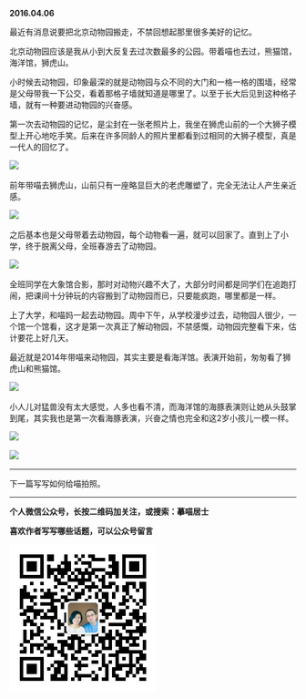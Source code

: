 **2016.04.06**

最近有消息说要把北京动物园搬走，不禁回想起那里很多美好的记忆。

北京动物园应该是我从小到大反复去过次数最多的公园。带着喵也去过，熊猫馆，海洋馆，狮虎山。

小时候去动物园，印象最深的就是动物园与众不同的大门和一格一格的围墙，经常是父母带我一下公交，看着那格子墙就知道是哪里了。以至于长大后见到这种格子墙，就有一种要进动物园的兴奋感。

第一次去动物园的记忆，是尘封在一张老照片上，我坐在狮虎山前的一个大狮子模型上开心地吃手笑。后来在许多同龄人的照片里都看到过相同的大狮子模型，真是一代人的回忆了。

![](http://upload-images.jianshu.io/upload_images/51001-96538f981a8e978c.jpg)

前年带喵去狮虎山，山前只有一座略显巨大的老虎雕塑了，完全无法让人产生亲近感。

![](http://upload-images.jianshu.io/upload_images/51001-2d427a204aa034af.JPG)

之后基本也是父母带着去动物园，每个动物看一遍，就可以回家了。直到上了小学，终于脱离父母，全班春游去了动物园。

![](http://upload-images.jianshu.io/upload_images/51001-71ea9c30d77d4eab.jpg)

全班同学在大象馆合影，那时对动物兴趣不大了，大部分时间都是同学们在追跑打闹，把课间十分钟玩的内容搬到了动物园而已，只要能疯跑，哪里都是一样。

上了大学，和喵妈一起去动物园。周中下午，从学校漫步过去，动物园人很少，一个馆一个馆看，这才是第一次真正了解动物园，不禁感慨，动物园完整看下来，估计要花上好几天。

最近就是2014年带喵来动物园，其实主要是看海洋馆。表演开始前，匆匆看了狮虎山和熊猫馆。

![](http://upload-images.jianshu.io/upload_images/51001-018e6d753b6dd2b5.JPG)

小人儿对猛兽没有太大感觉，人多也看不清，而海洋馆的海豚表演则让她从头鼓掌到尾，其实我也是第一次看海豚表演，兴奋之情也完全和这2岁小孩儿一模一样。

![](http://upload-images.jianshu.io/upload_images/51001-581201a0340b9f3f.JPG)

![](http://upload-images.jianshu.io/upload_images/51001-2e50222ffb620b71.JPG)





***

下一篇写写如何给喵拍照。

***

**个人微信公众号，长按二维码加关注，或搜索：摹喵居士**

**喜欢作者写写哪些话题，可以公众号留言**

![](https://github.com/jiluofu/jiluofu.github.com/raw/master/momiaojushi/static/qrcode.jpg)